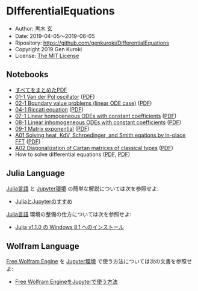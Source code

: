 # DIfferentialEquations

* Author: 黒木 玄
* Date: 2019-04-05～2019-06-05
* Ripository: https://github.com/genkuroki/DifferentialEquations
* Copyright 2019 Gen Kuroki
* License: [The MIT License](https://opensource.org/licenses/MIT)

## Notebooks

* [すべてをまとめたPDF](https://genkuroki.github.io/documents/DifferentialEquations/DifferentialEquations.pdf)
* [01-1 Van der Pol oscillator](https://nbviewer.jupyter.org/github/genkuroki/DifferentialEquations/blob/master/01-1%20Van%20der%20Pol%20oscillator.ipynb)
([PDF](https://genkuroki.github.io/documents/DifferentialEquations/01-1%20Van%20der%20Pol%20oscillator.pdf))
* [02-1 Boundary value problems (linear ODE case)](https://nbviewer.jupyter.org/github/genkuroki/DifferentialEquations/blob/master/02-1%20Boundary%20value%20problems%20(linear%20ODE%20case).ipynb)
([PDF](https://genkuroki.github.io/documents/DifferentialEquations/02-1%20Boundary%20value%20problems%20(linear%20ODE%20case).pdf))
* [04-1 Riccati equation](https://nbviewer.jupyter.org/github/genkuroki/DifferentialEquations/blob/master/04-1%20Riccati%20equation.ipynb)
([PDF](https://genkuroki.github.io/documents/DifferentialEquations/04-1%20Riccati%20equation.pdf))
* [07-1 Linear homogeneous ODEs with constant coefficients](https://nbviewer.jupyter.org/github/genkuroki/DifferentialEquations/blob/master/07-1%20Linear%20homogeneous%20ODEs%20with%20constant%20coefficients.ipynb)
([PDF](https://genkuroki.github.io/documents/DifferentialEquations/07-1%20Linear%20homogeneous%20ODEs%20with%20constant%20coefficients.pdf))
* [08-1 Linear inhomogeneous ODEs with constant coefficients](https://nbviewer.jupyter.org/github/genkuroki/DifferentialEquations/blob/master/08-1%20Linear%20inhomogeneous%20ODEs%20with%20constant%20coefficients.ipynb)
([PDF](https://genkuroki.github.io/documents/DifferentialEquations/08-1%20Linear%20inhomogeneous%20ODEs%20with%20constant%20coefficients.pdf))
* [09-1 Matrix exponential](https://nbviewer.jupyter.org/github/genkuroki/DifferentialEquations/blob/master/09-1%20Matrix%20exponential.ipynb)
([PDF](https://genkuroki.github.io/documents/DifferentialEquations/09-1%20Matrix%20exponential.pdf))
* [A01 Solving heat, KdV, Schroedinger, and Smith eqations by in-place FFT](https://nbviewer.jupyter.org/github/genkuroki/DifferentialEquations/blob/master/A01%20Solving%20heat%2C%20KdV%2C%20Schroedinger%2C%20and%20Smith%20eqations%20by%20in-place%20FFT.ipynb)
([PDF](https://genkuroki.github.io/documents/DifferentialEquations/A01%20Solving%20heat%2C%20KdV%2C%20Schroedinger%2C%20and%20Smith%20eqations%20by%20in-place%20FFT.pdf))
* [A02 Diagonalization of Cartan matrices of classical types](https://nbviewer.jupyter.org/github/genkuroki/DifferentialEquations/blob/master/A02%20Diagonalization%20of%20Cartan%20matrices%20of%20classical%20types.ipynb)
([PDF](https://genkuroki.github.io/documents/DifferentialEquations/A01%20Solving%20heat%2C%20KdV%2C%20Schroedinger%2C%20and%20Smith%20eqations%20by%20in-place%20FFT.pdf))
* How to solve differential equations
([PDF](https://genkuroki.github.io/documents/DifferentialEquations/How%20to%20solve%20differential%20equations.pdf),
[PDF](https://github.com/genkuroki/DifferentialEquations/blob/master/How%20to%20solve%20differential%20equations.pdf))

## Julia Language

[Julia言語](https://julialang.org/) と [Jupyter環境](https://jupyter.org/) の簡単な解説については次を参照せよ:

* [JuliaとJupyterのすすめ](https://nbviewer.jupyter.org/github/genkuroki/msfd28/blob/master/msfd28genkuroki.ipynb?flush_cached=true)

[Julia言語](https://julialang.org/) 環境の整備の仕方については次を参照せよ:

* [Julia v1.1.0 の Windows 8.1 へのインストール](https://nbviewer.jupyter.org/github/genkuroki/msfd28/blob/master/install.ipynb)

## Wolfram Language

[Free Wolfram Engine](https://www.wolfram.com/engine/) を [Jupyter環境](https://jupyter.org/) で使う方法については次の文書を参照せよ:

* [Free Wolfram EngineをJupyterで使う方法](https://nbviewer.jupyter.org/github/genkuroki/msfd28/blob/master/Free%20Wolfram%20Engine.ipynb)
